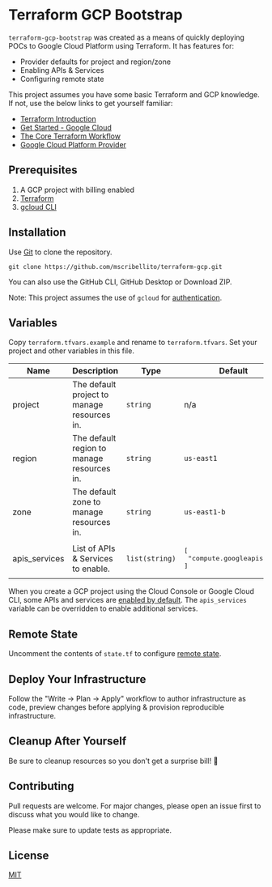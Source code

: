 # Terraform GCP Bootstrap

`terraform-gcp-bootstrap` was created as a means of quickly deploying POCs to Google Cloud Platform using Terraform. It has features for:

* Provider defaults for project and region/zone
* Enabling APIs & Services
* Configuring remote state

This project assumes you have some basic Terraform and GCP knowledge. If not, use the below links to get yourself familiar:

* [Terraform Introduction](https://www.terraform.io/intro)
* [Get Started - Google Cloud](https://learn.hashicorp.com/collections/terraform/gcp-get-started)
* [The Core Terraform Workflow](https://www.terraform.io/intro/core-workflow)
* [Google Cloud Platform Provider](https://registry.terraform.io/providers/hashicorp/google/latest/docs)

## Prerequisites

1. A GCP project with billing enabled
2. [Terraform](https://www.terraform.io/downloads)
3. [gcloud CLI](https://cloud.google.com/sdk/docs/install)

## Installation

Use [Git](https://git-scm.com/) to clone the repository.

```
git clone https://github.com/mscribellito/terraform-gcp.git
```

You can also use the GitHub CLI, GitHub Desktop or Download ZIP.

Note: This project assumes the use of `gcloud` for [authentication](https://registry.terraform.io/providers/hashicorp/google/latest/docs/guides/provider_reference#authentication).

## Variables

Copy `terraform.tfvars.example` and rename to `terraform.tfvars`. Set your project and other variables in this file.

| Name | Description | Type | Default | Required
| ---- | ----------- | ---- | ------- | --------
| project | The default project to manage resources in. | `string` |  n/a | yes
| region | The default region to manage resources in. | `string` | `us-east1` | no
| zone | The default zone to manage resources in. | `string` | `us-east1-b` | no
| apis_services | List of APIs & Services to enable. | `list(string)` | <pre>[<br>  "compute.googleapis.com"<br>]</pre> | no

When you create a GCP project using the Cloud Console or Google Cloud CLI, some APIs and services are [enabled by default](https://cloud.google.com/service-usage/docs/enabled-service#default). The `apis_services` variable can be overridden to enable additional services.

## Remote State

Uncomment the contents of `state.tf` to configure [remote state](https://www.terraform.io/language/settings/backends/gcs).

## Deploy Your Infrastructure

Follow the "Write -> Plan -> Apply" workflow to author infrastructure as code, preview changes before applying & provision reproducible infrastructure.

## Cleanup After Yourself

Be sure to cleanup resources so you don't get a surprise bill! :slightly_smiling_face:

## Contributing

Pull requests are welcome. For major changes, please open an issue first to discuss what you would like to change.

Please make sure to update tests as appropriate.

## License

[MIT](https://choosealicense.com/licenses/mit/)